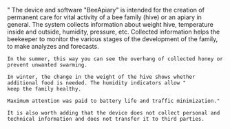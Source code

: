  "  The device and software "BeeApiary" is intended for the creation of permanent care for vital activity
 of a bee family (hive) or an apiary in general. The system collects information about weight
 hive, temperature inside and outside, humidity, pressure, etc. Collected information
 helps the beekeeper to monitor the various stages of the development of the family, to make analyzes and forecasts.
 
    In the summer, this way you can see the overhang of collected honey or prevent unwanted swarming.
    
    In winter, the change in the weight of the hive shows whether additional food is needed. The humidity indicators allow "
    keep the family healthy.
    
    Maximum attention was paid to battery life and traffic minimization."
    
    It is also worth adding that the device does not collect personal and technical information and does not transfer it to third parties.
